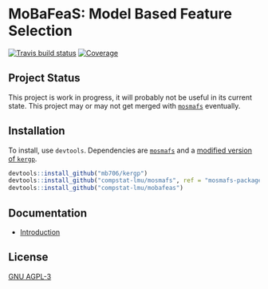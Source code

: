 
# MoBaFeaS: Model Based Feature Selection

[![Travis build status](https://travis-ci.com/compstat-lmu/mobafeas.svg?branch=master)](https://travis-ci.com/compstat-lmu/mobafeas)
[![Coverage](https://codecov.io/github/compstat-lmu/mobafeas/branch/master/graphs/badge.svg)](https://codecov.io/github/compstat-lmu/mobafeas)

## Project Status

This project is work in progress, it will probably not be useful in its current state. This project may or may not get merged with [`mosmafs`](/compstat-lmu/mosmafs) eventually.

## Installation

To install, use `devtools`. Dependencies are [`mosmafs`](/compstat-lmu/mosmafs) and a [modified version of `kergp`](/mb706/kergp).

```r
devtools::install_github("mb706/kergp")
devtools::install_github("compstat-lmu/mosmafs", ref = "mosmafs-package")
devtools::install_github("compstat-lmu/mobafeas")
```

## Documentation

* [Introduction](https://compstat-lmu.github.io/mobafeas/articles/demo.html)

## License

[GNU AGPL-3](https://opensource.org/licenses/AGPL-3.0)
